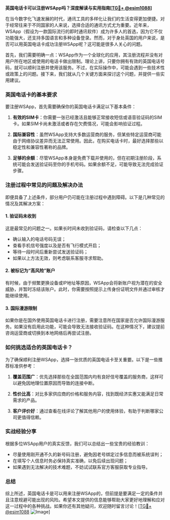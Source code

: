 **英国电话卡可以注册WSApp吗？深度解读与实用指南[[TG💪+ @esim1088](https://t.me/s/esim1088)]**

在当今数字化飞速发展的时代，通讯工具的多样化让我们的生活变得更加便捷。对于经常往来于不同国家的人来说，选择合适的通讯方式尤为重要。近年来，WSApp（假设为一款国际流行的即时通讯软件）成为许多人的首选，因为它不仅功能强大，还支持多国语言和多种设备登录。然而，对于身处英国的用户来说，是否可以用英国电话卡成功注册WSApp呢？这可能是很多人关心的问题。

首先，我们需要明确一点：WSApp作为一个全球化的应用，其注册流程并没有对用户所在地区或使用的电话卡做出限制。理论上讲，只要你拥有有效的英国电话号码，就可以顺利注册并使用该服务。不过，在实际操作中，可能会遇到一些技术性或政策上的问题。接下来，我们就从几个关键方面来探讨这个问题，并提供一些实用建议。

### 英国电话卡的基本要求

要注册WSApp，首先需要确保你的英国电话卡满足以下基本条件：

1. **有效的SIM卡**：你需要一张已经激活且能够正常接收短信或语音验证码的SIM卡。如果SIM卡尚未激活或者存在欠费情况，可能会影响验证过程。
   
2. **国际兼容性**：虽然WSApp支持大多数运营商的服务，但某些特定运营商可能由于网络协议差异而无法正常使用。因此，在购买电话卡时，最好选择那些以稳定性和兼容性著称的品牌。

3. **足够的余额**：尽管WSApp本身是免费下载并使用的，但在初期注册阶段，系统可能会发送验证码至你的手机号码。如果余额不足，可能导致无法完成验证步骤。

### 注册过程中常见的问题及解决办法

即便具备了上述条件，部分用户仍可能在注册过程中遇到障碍。以下是几种常见的情况及其解决方案：

#### 1. 验证码未收到
这是最常见的问题之一。如果长时间未收到验证码，请检查以下几点：
- 确认输入的电话号码无误；
- 查看手机信号强度以及是否有飞行模式开启；
- 等待一段时间后重新尝试发送验证码；
- 如果以上方法无效，则考虑联系客服寻求帮助。

#### 2. 被标记为“高风险”账户
有时候，由于频繁更换设备或IP地址等原因，WSApp会将新账户视为潜在的安全威胁，并暂时冻结该账户。此时，你需要按照提示上传身份证明文件并通过审核才能继续使用。

#### 3. 国际漫游限制
如果你是在国外使用英国电话卡进行注册，需要注意所在国家是否允许国际漫游服务。如果没有启用此功能，可能会导致无法接收验证码。在这种情况下，建议提前咨询运营商或切换到本地网络后再尝试注册。

### 如何挑选适合的英国电话卡？

为了确保顺利注册WSApp，选择一张优质的英国电话卡至关重要。以下是一些推荐标准供参考：

1. **覆盖范围广**：优先选择那些在全国范围内均有良好信号覆盖的服务商，这样可以避免因地理位置原因而导致的连接中断。
   
2. **性价比高**：对比多家供应商的价格和服务内容，找到既经济实惠又能满足日常需求的产品。
   
3. **客户评价好**：通过查看在线评论了解其他用户的使用体验，有助于判断哪家公司更值得信赖。

### 实战经验分享

根据多位WSApp用户的真实反馈，我们可以总结出一些宝贵的经验教训：

- 尽量使用刚开通不久的新号码注册，避免因老号绑定过多信息而被系统误判；
- 在填写个人信息时务必保持真实准确，以免后续出现问题；
- 如果遇到无法解决的技术难题，不妨试试联系官方客服获取专业指导。

### 总结

综上所述，英国电话卡是可以用来注册WSApp的，但前提是要满足一定的条件并且注意规避可能出现的风险。希望本文提供的信息能够帮助大家更好地理解和应对这一过程中的各种挑战。如果你还有其他疑问，欢迎随时留言讨论！[[TG💪+ @esim1088](https://t.me/s/esim1088) ![Image](https://i.postimg.cc/4NQfJmqS/Snipaste-2025-05-13-00-14-12.png)]